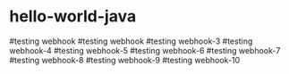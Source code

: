 # hello-world-java
#testing webhook
#testing webhook
#testing webhook-3
#testing webhook-4
#testing webhook-5
#testing webhook-6
#testing webhook-7
#testing webhook-8
#testing webhook-9
#testing webhook-10
